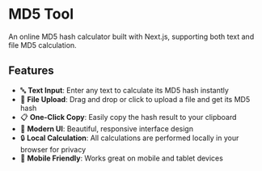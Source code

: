 # MD5 Tool

An online MD5 hash calculator built with Next.js, supporting both text and file MD5 calculation.

## Features

- 🔤 **Text Input**: Enter any text to calculate its MD5 hash instantly
- 📁 **File Upload**: Drag and drop or click to upload a file and get its MD5 hash
- 📋 **One-Click Copy**: Easily copy the hash result to your clipboard
- 🎨 **Modern UI**: Beautiful, responsive interface design
- 🔒 **Local Calculation**: All calculations are performed locally in your browser for privacy
- 📱 **Mobile Friendly**: Works great on mobile and tablet devices
